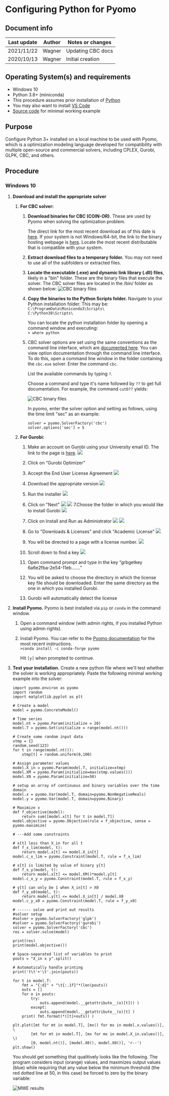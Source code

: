 # Configuring Python for Pyomo 

## Document info

| Last update | Author         | Notes or changes                    |
|-------------|----------------|-------------------------------------|
| 2021/11/22  | Wagner         | Updating CBC docs                   |
| 2020/10/13  | Wagner         | Initial creation                    |


## Operating System(s) and requirements
* Windows 10
* Python 3.8+ (miniconda)
* This procedure assumes prior installation of [Python](https://github.com/mjwagner2/esolab/blob/main/python/python.md)
* You may also want to install [VS Code](https://github.com/mjwagner2/esolab/blob/main/vscode/vscode.md)
* [Source code](https://github.com/uw-esolab/docs/blob/main/pyomo/mwe.py) for minimal working example

## Purpose
Configure Python 3+ installed on a local machine to be used with Pyomo, which is a optimization modeling language developed for compatibility with multiple open-source and commercial solvers, including CPLEX, Gurobi, GLPK, CBC, and others. 

## Procedure

### Windows 10
1. **Download and install the appropriate solver**
    1. **For CBC solver:**
        1. **Download binaries for CBC (COIN-OR).** These are used by Pyomo when solving the optimization problem.

            The direct link for the most recent download as of this date is [here](https://www.coin-or.org/download/binary/Cbc/Cbc-master-win64-msvc16-mt.zip). If your system is not Windows/64-bit, the link to the binary hosting webpage is [here](https://www.coin-or.org/download/binary/Cbc/?C=M;O=D). Locate the most recent distributable that is compatible with your system. 

                
            
        2. **Extract download files to a temporary folder.** You may not need to use all of the subfolders or extracted files.

        3. **Locate the executable (.exe) and dynamic link library (.dll) files**, likely in a "bin" folder. These are the binary files that execute the solver. The CBC solver files are located in the /bin/ folder as shown below:
            ![CBC binary files](./snip_cbc02.png)

        4. **Copy the binaries to the Python Scripts folder.** Navigate to your Python installation folder. This may be:
            `C:\ProgramData\Miniconda3\Scripts\`  
            `C:\Python38\Scripts\`

            You can locate the python installation folder by opening a command window and executing:  
            `> where python`

        5. CBC solver options are set using the same conventions as the command line interface, which are [documented here](https://projects.coin-or.org/CoinBinary/export/1059/OptimizationSuite/trunk/Installer/files/doc/cbcCommandLine.pdf). You can view option documentation through the command line interface. To do this, open a command line window in the folder containing the `cbc.exe` solver. Enter the command `cbc`.

            List the available commands by typing `?`. 
            
            Choose a command and type it's name followed by `??` to get full documentation. For example, the command `cutD??` yields: 

            ![CBC binary files](./snip_cbc02-1.png)


            In pyomo, enter the solver option and setting as follows, using the time limit "sec" as an example:
            ```
            solver = pyomo.SolverFactory('cbc')
            solver.options['sec'] = 5
            ```
            


    2. **For Gurobi:**
        1. Make an account on Gurobi using your University email ID. The link to the page is [here](https://www.gurobi.com/).
            ![](./Picture1_Gurobi.png)

        2. Click on “Gurobi Optimizer”
        3. Accept the End User License Agreement
            ![](./Picture2_Gurobi.png)
        4. Download the appropriate version
            ![](./Picture3_Gurobi.png)
        5. Run the installer 
            ![](./Picture4_Gurobi.png)
        6. Click on "Next"
            ![](./Picture5_Gurobi.png)
            ![](./Picture6_Gurobi.png)
        7.Choose the folder in which you would like to install Gurobi
            ![](./Picture7_Gurobi.png)
        8. Click on Install and Run as Administrator
            ![](./Picture8_Gurobi.png)
            ![](./Picture9_Gurobi.png)
        9. Go to "Downloads & Licenses" and click "Academic License"
            ![](./Picture14_Gurobi.png)
        10. You will be directed to a page with a license number.
            ![](./Picture15_Gurobi.png)
        11. Scroll down to find a key
            ![](./Picture16_Gurobi.png)
        12. Open command prompt and type in the key “grbgetkey 6a6e2fba-2e54-11eb…….”
        13. You will be asked to choose the directory in which the license key file should be downloaded. Enter the same directory as the one in which you installed Gurobi.
        14. Gurobi will automatically detect the license



5. **Install Pyomo.** Pyomo is best installed via `pip` or `conda` in the command window. 
    1. Open a command window (with admin rights, if you installed Python using admin rights). 

    2. Install Pyomo. You can refer to the [Pyomo documentation](https://pyomo.readthedocs.io/en/stable/installation.html) for the most recent instructions.    
        `>conda install -c conda-forge pyomo`

        Hit `[y]` when prompted to continue.


6. **Test your installation.**
    Create a new python file where we'll test whether the solver is working appropriately. Paste the following minimal working example into the solver:

    ```
    import pyomo.environ as pyomo
    import random 
    import matplotlib.pyplot as plt

    # Create a model
    model = pyomo.ConcreteModel()

    # Time series
    model.nt = pyomo.Param(initialize = 20)
    model.T = pyomo.Set(initialize = range(model.nt()))

    # Create some random input data
    xtmp = {}
    random.seed(123)
    for t in range(model.nt()):
        xtmp[t] = random.uniform(0,100)

    # Assign parameter values
    model.X_in = pyomo.Param(model.T, initialize=xtmp)
    model.XM = pyomo.Param(initialize=max(xtmp.values()))
    model.X0 = pyomo.Param(initialize=50)

    # setup an array of continuous and binary variables over the time domain
    model.x = pyomo.Var(model.T, domain=pyomo.NonNegativeReals)
    model.y = pyomo.Var(model.T, domain=pyomo.Binary)

    # Maximize x 
    def f_objective(model):
        return sum([model.x[t] for t in model.T])
    model.objective = pyomo.Objective(rule = f_objective, sense = pyomo.maximize)

    # ---Add some constraints

    # x[t] less than X_in for all t
    def f_x_lim(model, t):
        return model.x[t] <= model.X_in[t]
    model.c_x_lim = pyomo.Constraint(model.T, rule = f_x_lim)

    # x[t] is limited by value of binary y[t]
    def f_x_y(model, t):
        return model.x[t] <= model.XM()*model.y[t]
    model.c_x_y = pyomo.Constraint(model.T, rule = f_x_y)

    # y[t] can only be 1 when X_in[t] > X0
    def f_y_x0(model, t):
        return model.y[t] <= model.X_in[t] / model.X0
    model.c_y_x0 = pyomo.Constraint(model.T, rule = f_y_x0)

    # ------ solve and print out results
    #solver setup
    #solver = pyomo.SolverFactory('glpk')
    #solver = pyomo.SolverFactory('gurobi')
    solver = pyomo.SolverFactory('cbc')
    res = solver.solve(model)

    print(res)
    print(model.objective())

    # Space-separated list of variables to print
    pouts = "X_in x y".split()

    # Automatically handle printing
    print('t\t'+'\t'.join(pouts))

    for t in model.T:
        fmt = "{:d}" + "\t{:.1f}"*(len(pouts))
        outs = []
        for o in pouts:
            try:
                outs.append(model.__getattribute__(o)[t]() )
            except:
                outs.append(model.__getattribute__(o)[t] )
        print( fmt.format(*([t]+outs)) )

    plt.plot([mt for mt in model.T], [mx() for mx in model.x.values()], \
            [mt for mt in model.T], [mx for mx in model.X_in.values()], \)
            [0, model.nt()], [model.X0(), model.X0()], 'r--')
    plt.show()
    ```

    You should get something that qualitively looks like the following. The program considers input (orange) values, and maximizes output values (blue) while requiring that any value below the minimum threshold (the red dotted line at 50, in this case) be forced to zero by the binary variable:   

    ![MWE results](./snip_cbc04.png)

